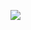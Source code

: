 ![](https://github-readme-stats.vercel.app/api?username=haoeixc&show_icons=true&theme=dark&count_private=true)
